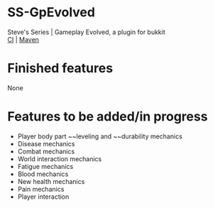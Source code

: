 # SS-GpEvolved
Steve's Series | Gameplay Evolved, a plugin for bukkit\
[CI](https://jenkins.stev.gq/job/ss-gpevolved/) | [Maven](https://repo.stev.gq/)

# Finished features
None
# Features to be added/in progress
* Player body part ~~leveling and ~~durability mechanics
* Disease mechanics
* Combat mechanics
* World interaction mechanics
* Fatigue mechanics
* Blood mechanics
* New health mechanics
* Pain mechanics
* Player interaction
